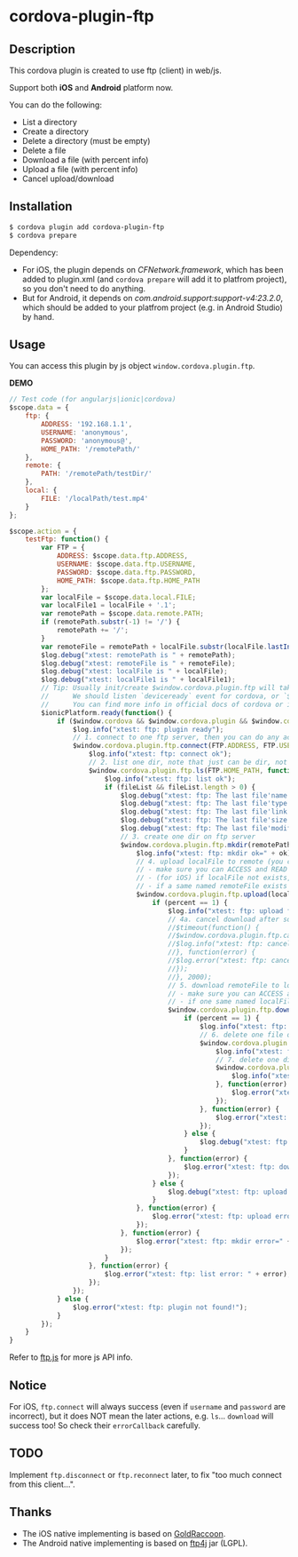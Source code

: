 # cordova-plugin-ftp

## Description

This cordova plugin is created to use ftp (client) in web/js.

Support both **iOS** and **Android** platform now.

You can do the following:

- List a directory
- Create a directory
- Delete a directory (must be empty)
- Delete a file
- Download a file (with percent info)
- Upload a file (with percent info)
- Cancel upload/download

## Installation

```sh
$ cordova plugin add cordova-plugin-ftp
$ cordova prepare
```

Dependency:

- For iOS, the plugin depends on *CFNetwork.framework*, which has been added to plugin.xml (and `cordova prepare` will add it to platfrom project), so you don't need to do anything.
- But for Android, it depends on *com.android.support:support-v4:23.2.0*, which should be added to your platfrom project (e.g. in Android Studio) by hand.

## Usage

You can access this plugin by js object `window.cordova.plugin.ftp`.

**DEMO**

```js
// Test code (for angularjs|ionic|cordova)
$scope.data = {
	ftp: {
		ADDRESS: '192.168.1.1',
		USERNAME: 'anonymous',
		PASSWORD: 'anonymous@',
		HOME_PATH: '/remotePath/'
	},
	remote: {
		PATH: '/remotePath/testDir/'
	},
	local: {
		FILE: '/localPath/test.mp4'
	}
};

$scope.action = {
	testFtp: function() {
		var FTP = {
			ADDRESS: $scope.data.ftp.ADDRESS,
			USERNAME: $scope.data.ftp.USERNAME,
			PASSWORD: $scope.data.ftp.PASSWORD,
			HOME_PATH: $scope.data.ftp.HOME_PATH
		};
		var localFile = $scope.data.local.FILE;
		var localFile1 = localFile + '.1';
		var remotePath = $scope.data.remote.PATH;
		if (remotePath.substr(-1) != '/') {
			remotePath += '/';
		}
		var remoteFile = remotePath + localFile.substr(localFile.lastIndexOf('/') + 1);
		$log.debug("xtest: remotePath is " + remotePath);
		$log.debug("xtest: remoteFile is " + remoteFile);
		$log.debug("xtest: localFile is " + localFile);
		$log.debug("xtest: localFile1 is " + localFile1);
		// Tip: Usually init/create $window.cordova.plugin.ftp will take some time.
		//      We should listen `deviceready` event for cordova, or `$ionicPlatform.ready()` for ionic.
		//      You can find more info in official docs of cordova or ionic.
		$ionicPlatform.ready(function() {
			if ($window.cordova && $window.cordova.plugin && $window.cordova.plugin.ftp) {
				$log.info("xtest: ftp: plugin ready");
				// 1. connect to one ftp server, then you can do any actions/cmds
				$window.cordova.plugin.ftp.connect(FTP.ADDRESS, FTP.USERNAME, FTP.PASSWORD, function() {
					$log.info("xtest: ftp: connect ok");
					// 2. list one dir, note that just can be dir, not file
					$window.cordova.plugin.ftp.ls(FTP.HOME_PATH, function(fileList) {
						$log.info("xtest: ftp: list ok");
						if (fileList && fileList.length > 0) {
							$log.debug("xtest: ftp: The last file'name is " + fileList[fileList.length - 1].name);
							$log.debug("xtest: ftp: The last file'type is " + fileList[fileList.length - 1].type);
							$log.debug("xtest: ftp: The last file'link is " + fileList[fileList.length - 1].link);
							$log.debug("xtest: ftp: The last file'size is " + fileList[fileList.length - 1].size);
							$log.debug("xtest: ftp: The last file'modifiedDate is " + fileList[fileList.length - 1].modifiedDate);
							// 3. create one dir on ftp server
							$window.cordova.plugin.ftp.mkdir(remotePath, function(ok) {
								$log.info("xtest: ftp: mkdir ok=" + ok);
								// 4. upload localFile to remote (you can rename at the same time). arg1: localFile, arg2: remoteFile.
								// - make sure you can ACCESS and READ the localFile.
								// - (for iOS) if localFile not exists, a blank remoteFile will be created on ftp server.
								// - if a same named remoteFile exists on ftp server, it will be overrided!
								$window.cordova.plugin.ftp.upload(localFile, remoteFile, function(percent) {
									if (percent == 1) {
										$log.info("xtest: ftp: upload finish");
										// 4a. cancel download after some time
										//$timeout(function() {
										//$window.cordova.plugin.ftp.cancel(function(ok) {
										//$log.info("xtest: ftp: cancel ok=" + ok);
										//}, function(error) {
										//$log.error("xtest: ftp: cancel error=" + error);
										//});
										//}, 2000);
										// 5. download remoteFile to local (you can rename at the same time). arg1: localFile, arg2: remoteFile.
										// - make sure you can ACCESS and WRITE the local dir.
										// - if one same named localFile exists, it will be overrided!
										$window.cordova.plugin.ftp.download(localFile1, remoteFile, function(percent) {
											if (percent == 1) {
												$log.info("xtest: ftp: download finish");
												// 6. delete one file on ftp server
												$window.cordova.plugin.ftp.rm(remoteFile, function(ok) {
													$log.info("xtest: ftp: rm ok=" + ok);
													// 7. delete one dir on ftp server, fail if it's not an empty dir
													$window.cordova.plugin.ftp.rmdir(remotePath, function(ok) {
														$log.info("xtest: ftp: rmdir ok=" + ok);
													}, function(error) {
														$log.error("xtest: ftp: rmdir error=" + error);
													});
												}, function(error) {
													$log.error("xtest: ftp: rm error=" + error);
												});
											} else {
												$log.debug("xtest: ftp: download percent=" + percent * 100 + "%");
											}
										}, function(error) {
											$log.error("xtest: ftp: download error=" + error);
										});
									} else {
										$log.debug("xtest: ftp: upload percent=" + percent * 100 + "%");
									}
								}, function(error) {
									$log.error("xtest: ftp: upload error=" + error);
								});
							}, function(error) {
								$log.error("xtest: ftp: mkdir error=" + error);
							});
						}
					}, function(error) {
						$log.error("xtest: ftp: list error: " + error);
					});
				});
			} else {
				$log.error("xtest: ftp: plugin not found!");
			}
		});
	}
}
```

Refer to [ftp.js](https://github.com/xfally/cordova-plugin-ftp/blob/master/www/ftp.js) for more js API info.

## Notice

For iOS, `ftp.connect` will always success (even if `username` and `password` are incorrect), but it does NOT mean the later actions, e.g. `ls`... `download` will success too! So check their `errorCallback` carefully.

## TODO

Implement `ftp.disconnect` or `ftp.reconnect` later, to fix "too much connect from this client...".

## Thanks

- The iOS native implementing is based on [GoldRaccoon](https://github.com/albertodebortoli/GoldRaccoon).
- The Android native implementing is based on [ftp4j](http://www.sauronsoftware.it/projects/ftp4j/) jar (LGPL).

